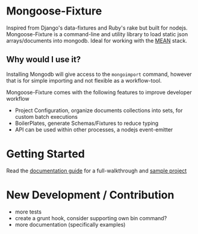 # Mongoose-Fixture

Inspired from Django's data-fixtures and Ruby's rake but built for nodejs.  Mongoose-Fixture is a command-line and utility library to load static json arrays/documents into mongodb.  Ideal for working with the [MEAN](http://blog.mongodb.org/post/49262866911/the-mean-stack-mongodb-expressjs-angularjs-and) stack. 

## Why would I use it?

Installing Mongodb will give access to the ``mongoimport`` command, however that is for simple importing and not flexible as a workflow-tool. 

Mongoose-Fixture comes with the following features to improve developer workflow

* Project Configuration, organize documents collections into sets, for custom batch executions
* BoilerPlates, generate Schemas/Fixtures to reduce typing
* API can be used within other processes, a nodejs event-emitter


# Getting Started

Read the [documentation guide](http://mgan59.github.io/mongoose-fixture/) for a full-walkthrough and [sample project](https://github.com/mgan59/mongoose-fixture-example/)

# New Development / Contribution

* more tests
* create a grunt hook, consider supporting own bin command?
* more documentation (specifically examples)


